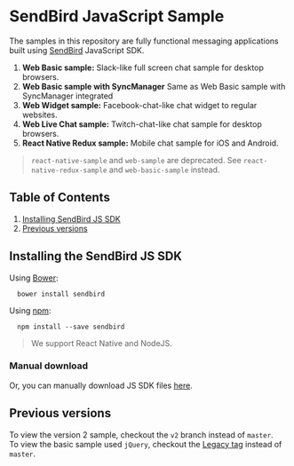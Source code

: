 # SendBird JavaScript Sample

The samples in this repository are fully functional messaging applications built using [SendBird](https://sendbird.com) JavaScript SDK.
  1. **Web Basic sample:** Slack-like full screen chat sample for desktop browsers.
  2. **Web Basic sample with SyncManager** Same as Web Basic sample with SyncManager integrated
  3. **Web Widget sample:** Facebook-chat-like chat widget to regular websites.  
  4. **Web Live Chat sample:** Twitch-chat-like chat sample for desktop browsers.  
  5. **React Native Redux sample:** Mobile chat sample for iOS and Android.

> `react-native-sample` and `web-sample` are deprecated. See `react-native-redux-sample` and `web-basic-sample` instead.


## Table of Contents

  1. [Installing SendBird JS SDK](#installing-the-sendbird-js-sdk)
  2. [Previous versions](#previous-versions)
  
  
## Installing the SendBird JS SDK
  
Using [Bower](http://bower.io):

      bower install sendbird


Using [npm](https://www.npmjs.com/package/sendbird):

      npm install --save sendbird

> We support React Native and NodeJS.


### Manual download
  
Or, you can manually download JS SDK files [here](https://github.com/smilefam/SendBird-SDK-JavaScript).


## Previous versions

To view the version 2 sample, checkout the `v2` branch instead of `master`.  
To view the basic sample used `jQuery`, checkout the [Legacy tag](https://github.com/smilefam/SendBird-JavaScript/tree/Legacy(WebBasic)) instead of `master`.    